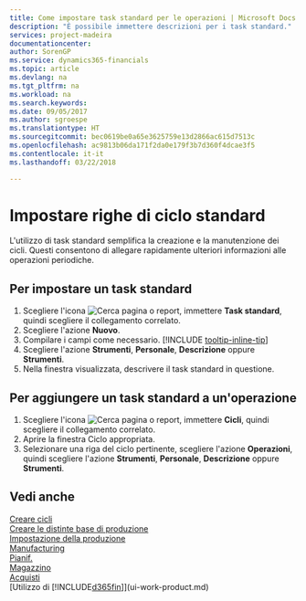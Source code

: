 ```yaml
---
title: Come impostare task standard per le operazioni | Microsoft Docs
description: "È possibile immettere descrizioni per i task standard."
services: project-madeira
documentationcenter: 
author: SorenGP
ms.service: dynamics365-financials
ms.topic: article
ms.devlang: na
ms.tgt_pltfrm: na
ms.workload: na
ms.search.keywords: 
ms.date: 09/05/2017
ms.author: sgroespe
ms.translationtype: HT
ms.sourcegitcommit: bec0619be0a65e3625759e13d2866ac615d7513c
ms.openlocfilehash: ac9813b06da171f2da0e179f3b7d360f4dcae3f5
ms.contentlocale: it-it
ms.lasthandoff: 03/22/2018

---
```

# <a name="set-up-standard-routing-lines"></a>Impostare righe di ciclo standard
L'utilizzo di task standard semplifica la creazione e la manutenzione dei cicli. Questi consentono di allegare rapidamente ulteriori informazioni alle operazioni periodiche.

## <a name="to-set-up-a-standard-task"></a>Per impostare un task standard
1. Scegliere l'icona ![Cerca pagina o report](media/ui-search/search_small.png "icona Cerca pagina o report"), immettere **Task standard**, quindi scegliere il collegamento correlato.
2. Scegliere l'azione **Nuovo**.
3. Compilare i campi come necessario. [!INCLUDE [tooltip-inline-tip](includes/tooltip-inline-tip_md.md)]
4. Scegliere l'azione **Strumenti**, **Personale**, **Descrizione** oppure **Strumenti**.
5. Nella finestra visualizzata, descrivere il task standard in questione.

## <a name="to-add-a-standard-task-to-an-operation"></a>Per aggiungere un task standard a un'operazione
1. Scegliere l'icona ![Cerca pagina o report](media/ui-search/search_small.png "icona Cerca pagina o report"), immettere **Cicli**, quindi scegliere il collegamento correlato.
2. Aprire la finestra Ciclo appropriata.
3. Selezionare una riga del ciclo pertinente, scegliere l'azione **Operazioni**, quindi scegliere l'azione **Strumenti**, **Personale**, **Descrizione** oppure **Strumenti**.

## <a name="see-also"></a>Vedi anche  
[Creare cicli](production-how-to-create-routings.md)  
[Creare le distinte base di produzione](production-how-to-create-production-boms.md)     
[Impostazione della produzione](production-configure-production-processes.md)   
[Manufacturing](production-manage-manufacturing.md)    
[Pianif.](production-planning.md)   
[Magazzino](inventory-manage-inventory.md)  
[Acquisti](purchasing-manage-purchasing.md)  
[Utilizzo di [!INCLUDE[d365fin](includes/d365fin_md.md)]](ui-work-product.md)  

